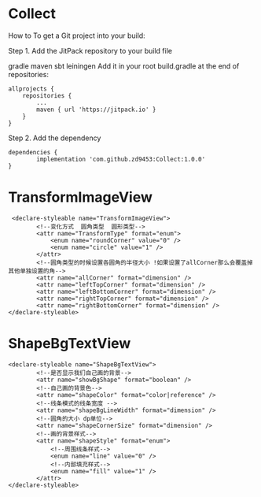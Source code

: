 # Collect
How to 
To get a Git project into your build:

Step 1. Add the JitPack repository to your build file

gradle
maven
sbt
leiningen
Add it in your root build.gradle at the end of repositories:

	allprojects {
		repositories {
			...
			maven { url 'https://jitpack.io' }
		}
	}
Step 2. Add the dependency

	dependencies {
	        implementation 'com.github.zd9453:Collect:1.0.0'
	}



# TransformImageView 
```
 <declare-styleable name="TransformImageView">
        <!--变化方式  圆角类型  圆形类型-->
        <attr name="TransformType" format="enum">
            <enum name="roundCorner" value="0" />
            <enum name="circle" value="1" />
        </attr>
        <!--圆角类型的时候设置各圆角的半径大小 !如果设置了allCorner那么会覆盖掉其他单独设置的角-->
        <attr name="allCorner" format="dimension" />
        <attr name="leftTopCorner" format="dimension" />
        <attr name="leftBottomCorner" format="dimension" />
        <attr name="rightTopCorner" format="dimension" />
        <attr name="rightBottomCorner" format="dimension" />
</declare-styleable>
```

# ShapeBgTextView 
```
<declare-styleable name="ShapeBgTextView">
        <!--是否显示我们自己画的背景-->
        <attr name="showBgShape" format="boolean" />
        <!--自己画的背景色-->
        <attr name="shapeColor" format="color|reference" />
        <!--线条模式的线条宽度 -->
        <attr name="shapeBgLineWidth" format="dimension" />
        <!--圆角的大小 dp单位-->
        <attr name="shapeCornerSize" format="dimension" />
        <!--画的背景样式-->
        <attr name="shapeStyle" format="enum">
            <!--周围线条样式-->
            <enum name="line" value="0" />
            <!--内部填充样式-->
            <enum name="fill" value="1" />
        </attr>
</declare-styleable>
```
